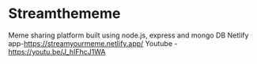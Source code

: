 # Streamthememe
Meme sharing platform built using node.js, express and mongo DB
Netlify app-https://streamyourmeme.netlify.app/
Youtube - https://youtu.be/J_hIFhcJ1WA

